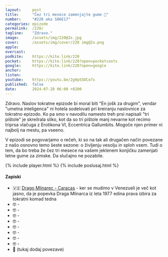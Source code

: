 ```yaml
---
layout: 	post
title:  	"Čez tri mesece zamenjajte gume 🛞"
number: 	"#220 aka S06E17"
categories:	epizode
permalink:	/220/
tagline: 	"Zdravo."
image:		/assets/img/220@2x.jpg
cover:		/assets/img/cover/220 img@2x.png
apple:		
overcast:	
podkite:	https://kite.link/220
pocket:		https://kite.link/220?open=pocketcasts
google:		https://kite.link/220?open=google
anchor:		
listen:		
youtube:	https://youtu.be/2g9pSSOCo7s
published:	false
date: 		2024-07-28 06:00 +0200
---
```


Zdravo. Naslov tokratne epizode bi moral biti "En jošk za drugim", vendar "umetna inteligenca" ni hotela sodelovati pri kreiranju naslovnice za tokratno epizodo. Ko pa smo v navodilu namesto treh prsi napisali "tri pištole" je skreilrala sliko, kot da so tri pištole manj nevarne kot recimo triprsa vlačuga z Erotikona VI, Eccentrica Gallumbits. Mogoče njen primer ni najbolj na mestu, pa vseeno. 

V epizodi se pogovarjamo o rečeh, ki so na tak ali drugačen način povezane z našo osnovno temo šeste sezone: o življenju vesolju in sploh vsem. Tudi o tem, da bo treba že čez tri mesece na vašem jeklenem konjičku zamenjati letne gume za zimske. Da slučajno ne pozabite. 

{% include player.html %}
{% include poslusaj.html %}

<!--break-->

#### Zapiski

- 🇻🇪 [Drago Mlinarec - Caracas](https://www.youtube.com/watch?v=fYCMBE_Pl5s) - ker se mudimo v Venezueli je več kot jasno, da je popevka Draga Mlinarca iz leta 1977 edina prava izbira za tokratni komad tedna 
- 🤓 []() - 
- 🤓 []() - 
- 🤓 []() - 
- 🤓 []() - 
- 🤓 []() - 
- 🤓 []() - 
- 🤓 []() - 
- 🤓 []() - 
- 🔗 (tukaj dodaj povezave)